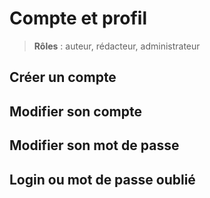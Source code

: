 # Compte et profil
> **Rôles** : auteur, rédacteur, administrateur

## Créer un compte

## Modifier son compte

## Modifier son mot de passe

## Login ou mot de passe oublié
